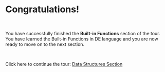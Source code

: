# Congratulations!

<br />

You have successfully finished the **Built-in Functions** section of the tour. You have learned the Built-in Functions in DE language and you are now ready to move on to the next section.

<br />

Click here to continue the tour: <a href="#">Data Structures Section</a>
